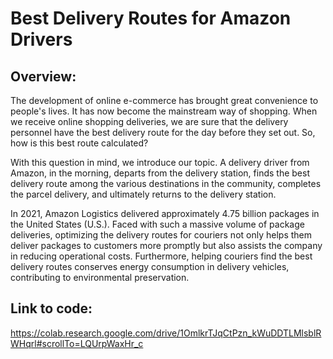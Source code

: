 # Best Delivery Routes for Amazon Drivers

## Overview:

The development of online e-commerce has brought great convenience to people's lives. It has now become the mainstream way of shopping. When we receive online shopping deliveries, we are sure that the delivery personnel have the best delivery route for the day before they set out. So, how is this best route calculated?

With this question in mind, we introduce our topic. A delivery driver from Amazon, in the morning, departs from the delivery station, finds the best delivery route among the various destinations in the community, completes the parcel delivery, and ultimately returns to the delivery station.

In 2021, Amazon Logistics delivered approximately 4.75 billion packages in the United States (U.S.). Faced with such a massive volume of package deliveries, optimizing the delivery routes for couriers not only helps them deliver packages to customers more promptly but also assists the company in reducing operational costs. Furthermore, helping couriers find the best delivery routes conserves energy consumption in delivery vehicles, contributing to environmental preservation.

## Link to code: 

https://colab.research.google.com/drive/1OmlkrTJqCtPzn_kWuDDTLMlsblRWHqrl#scrollTo=LQUrpWaxHr_c
